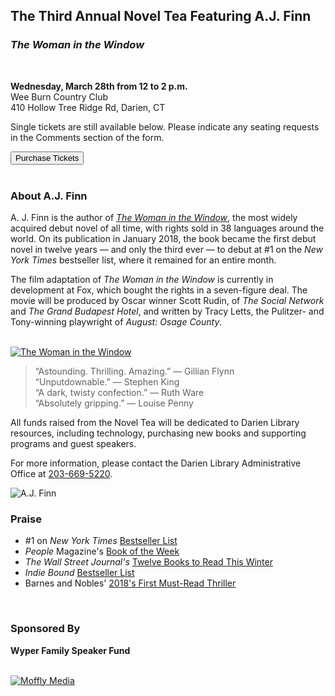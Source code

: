 <div class="row margin-bottom">
<div class="col-md-8">

## The Third Annual Novel Tea Featuring A.J. Finn
### _The Woman in the Window_

<br />

**Wednesday, March 28th from 12 to 2 p.m.**<br />
Wee Burn Country Club<br />
410 Hollow Tree Ridge Rd, Darien, CT
<br />

Single tickets are still available below. Please indicate any seating requests in the Comments section of the form.

<a href="#Purchase"><button class="btn-u btn-u-lg btn-u-dark-blue" type="button">Purchase Tickets</button></a>
<br />
<br />

### About A.J. Finn
A. J. Finn is the author of [_The Woman in the Window_](https://dar.to/2zbCp4Q "The Woman in the Window"), the most widely acquired debut novel of all time, with rights sold in 38 languages around the world. On its publication in January 2018, the book became the first debut novel in twelve years — and only the third ever — to debut at #1 on the _New York Times_ bestseller list, where it remained for an entire month. 

The film adaptation of _The Woman in the Window_ is currently in development at Fox, which bought the rights in a seven-figure deal. The movie will be produced by Oscar winner Scott Rudin, of _The Social Network_ and _The Grand Budapest Hotel_, and written by Tracy Letts, the Pulitzer- and Tony-winning playwright of _August: Osage County_.

<br />
<div class="row margin-bottom-20">
<div class="col-md-3">
<a href="/catalog/work/44303"><img class="img-responsive center-block" src="/uploads/departments/readers_advisory/woman_in_the_window_cover.jpg" alt="The Woman in the Window" /></a>
</div> 
<div class="col-md-9">

> “Astounding. Thrilling. Amazing.” — Gillian Flynn<br />
> “Unputdownable.” — Stephen King<br />
> “A dark, twisty confection.” — Ruth Ware<br />
> “Absolutely gripping.” — Louise Penny

All funds raised from the Novel Tea will be dedicated to Darien Library resources, including technology, purchasing new books and supporting programs and guest speakers.
 
For more information, please contact the Darien Library Administrative Office at [203-669-5220](tel:2036695220 "Call us").

</div>
</div>

</div>
<div class="col-md-4">

<img class="img-responsive center-block" src="/uploads/departments/readers_advisory/aj_finn.jpg" alt="A.J. Finn" />
<br />

### Praise
* #1 on _New York Times_ [Bestseller List](https://dar.to/2mOgU6X "New York Times Bestseller List")
* _People_ Magazine's [Book of the Week](https://dar.to/2mnyUFc "People Magazine's Book of the Week")
* _The Wall Street Journal's_ [Twelve Books to Read This Winter](https://dar.to/2AOSkH7 "Twelve Books to Read This Winter")
* _Indie Bound_ [Bestseller List](https://dar.to/2E46HNK "Indie Bound Bestseller List")
* Barnes and Nobles' [2018's First Must-Read Thriller](https://dar.to/2miquxM "2018's First Must-Read Thriller")
<br />

### Sponsored By

<div class="row">
<div class="col-md-12">
	
**Wyper Family Speaker Fund** 

<br />
</div>
<div class="col-md-6">
<a href="https://dar.to/2DevwCG"><img class="img-responsive center-block" src="/uploads/departments/mallory/play/moffly_logo.jpg" alt="Moffly Media" /></a>
<br />
</div>
</div> 

</div>
</div>
<a name="Purchase" color="#fff"></a>
<div id="bbox-root"></div>

<script type="text/javascript">

       window.bboxInit = function () {

           bbox.showForm('54ad3248-8fdd-4994-9bdc-90fb1d098145');

       };

       (function () {

           var e = document.createElement('script'); e.async = true;

           e.src = 'https://bbox.blackbaudhosting.com/webforms/bbox-min.js';

           document.getElementsByTagName('head')[0].appendChild(e);

       } ());

</script>

</div>

</div>